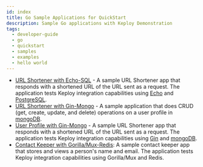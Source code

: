 ```yaml
---
id: index
title: Go Sample Applications for QuickStart
description: Sample Go applications with Keploy Demonstration
tags:
  - developer-guide
  - go
  - quickstart
  - samples
  - examples
  - hello world
---
```


- [URL Shortener with Echo-SQL](versioned_docs/version-1.0.0/go/quickstart/echo-sql.md) - A sample URL Shortener app that responds with a shortened URL of the URL sent as a request. The application tests Keploy integration capabilities using [Echo](https://echo.labstack.com/) and [PostgreSQL](https://www.postgresql.org/).
- [URL Shortener with Gin-Mongo](versioned_docs/version-1.0.0/go/quickstart/gin-mongo.md) - A sample application that does CRUD (get, create, update, and delete) operations on a user profile in [mongoDB](https://www.mongodb.com/).
- [User Profile with Gin-Mongo](versioned_docs/version-1.0.0/go/quickstart/gin-mongo-2.md) - A sample URL Shortener app that responds with a shortened URL of the URL sent as a request. The application tests Keploy integration capabilities using [Gin](https://gin-gonic.com) and [mongoDB](https://www.mongodb.com/).
- [Contact Keeper with Gorilla/Mux-Redis](versioned_docs/version-1.0.0/go/quickstart/gorillamux-redis.md): A sample contact keeper app that stores and views a person's name and email. The application tests Keploy integration capabilities using Gorilla/Mux and Redis.

